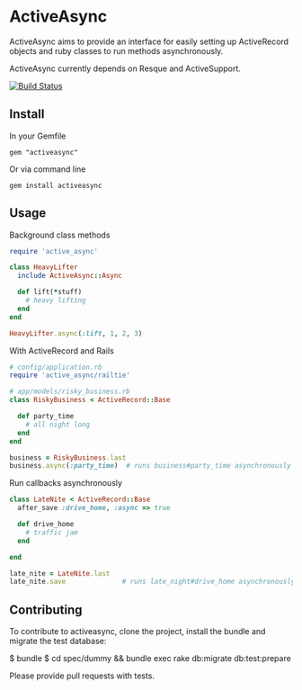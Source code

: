# ActiveAsync

ActiveAsync aims to provide an interface for easily setting up ActiveRecord objects
and ruby classes to run methods asynchronously.

ActiveAsync currently depends on Resque and ActiveSupport.

[![Build Status](https://secure.travis-ci.org/challengepost/activeasync.png)](http://travis-ci.org/challengepost/activeasync)

## Install

In your Gemfile

    gem "activeasync"

Or via command line

    gem install activeasync


## Usage

Background class methods

``` ruby
require 'active_async'

class HeavyLifter
  include ActiveAsync::Async

  def lift(*stuff)
    # heavy lifting
  end
end

HeavyLifter.async(:lift, 1, 2, 3)
```

With ActiveRecord and Rails

``` ruby
# config/application.rb
require 'active_async/railtie'

# app/models/risky_business.rb
class RiskyBusiness < ActiveRecord::Base

  def party_time
    # all night long
  end
end

business = RiskyBusiness.last
business.async(:party_time)  # runs business#party_time asynchronously
```

Run callbacks asynchronously

``` ruby
class LateNite < ActiveRecord::Base
  after_save :drive_home, :async => true

  def drive_home
    # traffic jam
  end

end

late_nite = LateNite.last
late_nite.save              # runs late_night#drive_home asynchronously
```

## Contributing

To contribute to activeasync, clone the project, install the bundle and migrate the test database:

  $ bundle
  $ cd spec/dummy && bundle exec rake db:migrate db:test:prepare

Please provide pull requests with tests.
